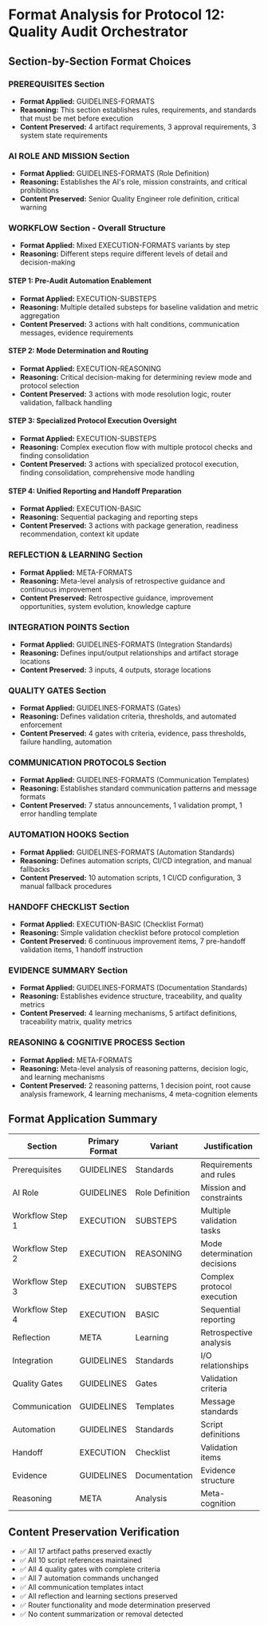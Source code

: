 # Format Analysis for Protocol 12: Quality Audit Orchestrator

## Section-by-Section Format Choices

### PREREQUISITES Section
- **Format Applied:** GUIDELINES-FORMATS
- **Reasoning:** This section establishes rules, requirements, and standards that must be met before execution
- **Content Preserved:** 4 artifact requirements, 3 approval requirements, 3 system state requirements

### AI ROLE AND MISSION Section
- **Format Applied:** GUIDELINES-FORMATS (Role Definition)
- **Reasoning:** Establishes the AI's role, mission constraints, and critical prohibitions
- **Content Preserved:** Senior Quality Engineer role definition, critical warning

### WORKFLOW Section - Overall Structure
- **Format Applied:** Mixed EXECUTION-FORMATS variants by step
- **Reasoning:** Different steps require different levels of detail and decision-making

#### STEP 1: Pre-Audit Automation Enablement
- **Format Applied:** EXECUTION-SUBSTEPS
- **Reasoning:** Multiple detailed substeps for baseline validation and metric aggregation
- **Content Preserved:** 3 actions with halt conditions, communication messages, evidence requirements

#### STEP 2: Mode Determination and Routing
- **Format Applied:** EXECUTION-REASONING
- **Reasoning:** Critical decision-making for determining review mode and protocol selection
- **Content Preserved:** 3 actions with mode resolution logic, router validation, fallback handling

#### STEP 3: Specialized Protocol Execution Oversight
- **Format Applied:** EXECUTION-SUBSTEPS
- **Reasoning:** Complex execution flow with multiple protocol checks and finding consolidation
- **Content Preserved:** 3 actions with specialized protocol execution, finding consolidation, comprehensive mode handling

#### STEP 4: Unified Reporting and Handoff Preparation
- **Format Applied:** EXECUTION-BASIC
- **Reasoning:** Sequential packaging and reporting steps
- **Content Preserved:** 3 actions with package generation, readiness recommendation, context kit update

### REFLECTION & LEARNING Section
- **Format Applied:** META-FORMATS
- **Reasoning:** Meta-level analysis of retrospective guidance and continuous improvement
- **Content Preserved:** Retrospective guidance, improvement opportunities, system evolution, knowledge capture

### INTEGRATION POINTS Section
- **Format Applied:** GUIDELINES-FORMATS (Integration Standards)
- **Reasoning:** Defines input/output relationships and artifact storage locations
- **Content Preserved:** 3 inputs, 4 outputs, storage locations

### QUALITY GATES Section
- **Format Applied:** GUIDELINES-FORMATS (Gates)
- **Reasoning:** Defines validation criteria, thresholds, and automated enforcement
- **Content Preserved:** 4 gates with criteria, evidence, pass thresholds, failure handling, automation

### COMMUNICATION PROTOCOLS Section
- **Format Applied:** GUIDELINES-FORMATS (Communication Templates)
- **Reasoning:** Establishes standard communication patterns and message formats
- **Content Preserved:** 7 status announcements, 1 validation prompt, 1 error handling template

### AUTOMATION HOOKS Section
- **Format Applied:** GUIDELINES-FORMATS (Automation Standards)
- **Reasoning:** Defines automation scripts, CI/CD integration, and manual fallbacks
- **Content Preserved:** 10 automation scripts, 1 CI/CD configuration, 3 manual fallback procedures

### HANDOFF CHECKLIST Section
- **Format Applied:** EXECUTION-BASIC (Checklist Format)
- **Reasoning:** Simple validation checklist before protocol completion
- **Content Preserved:** 6 continuous improvement items, 7 pre-handoff validation items, 1 handoff instruction

### EVIDENCE SUMMARY Section
- **Format Applied:** GUIDELINES-FORMATS (Documentation Standards)
- **Reasoning:** Establishes evidence structure, traceability, and quality metrics
- **Content Preserved:** 4 learning mechanisms, 5 artifact definitions, traceability matrix, quality metrics

### REASONING & COGNITIVE PROCESS Section
- **Format Applied:** META-FORMATS
- **Reasoning:** Meta-level analysis of reasoning patterns, decision logic, and learning mechanisms
- **Content Preserved:** 2 reasoning patterns, 1 decision point, root cause analysis framework, 4 learning mechanisms, 4 meta-cognition elements

## Format Application Summary

| Section | Primary Format | Variant | Justification |
|---------|---------------|---------|---------------|
| Prerequisites | GUIDELINES | Standards | Requirements and rules |
| AI Role | GUIDELINES | Role Definition | Mission and constraints |
| Workflow Step 1 | EXECUTION | SUBSTEPS | Multiple validation tasks |
| Workflow Step 2 | EXECUTION | REASONING | Mode determination decisions |
| Workflow Step 3 | EXECUTION | SUBSTEPS | Complex protocol execution |
| Workflow Step 4 | EXECUTION | BASIC | Sequential reporting |
| Reflection | META | Learning | Retrospective analysis |
| Integration | GUIDELINES | Standards | I/O relationships |
| Quality Gates | GUIDELINES | Gates | Validation criteria |
| Communication | GUIDELINES | Templates | Message standards |
| Automation | GUIDELINES | Standards | Script definitions |
| Handoff | EXECUTION | Checklist | Validation items |
| Evidence | GUIDELINES | Documentation | Evidence structure |
| Reasoning | META | Analysis | Meta-cognition |

## Content Preservation Verification

- ✅ All 17 artifact paths preserved exactly
- ✅ All 10 script references maintained
- ✅ All 4 quality gates with complete criteria
- ✅ All 7 automation commands unchanged
- ✅ All communication templates intact
- ✅ All reflection and learning sections preserved
- ✅ Router functionality and mode determination preserved
- ✅ No content summarization or removal detected
